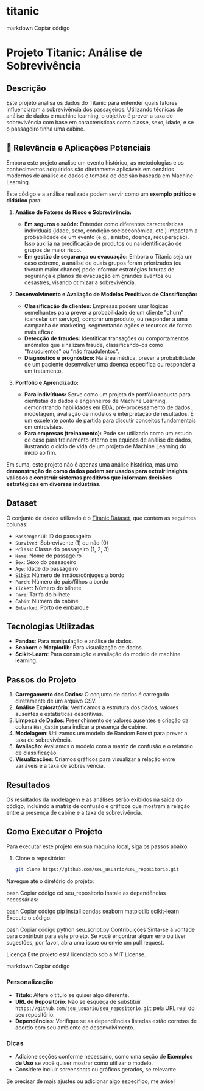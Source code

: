 # titanic


markdown
Copiar código
# Projeto Titanic: Análise de Sobrevivência

## Descrição

Este projeto analisa os dados do Titanic para entender quais fatores influenciaram a sobrevivência dos passageiros. Utilizando técnicas de análise de dados e machine learning, o objetivo é prever a taxa de sobrevivência com base em características como classe, sexo, idade, e se o passageiro tinha uma cabine.

## 🌟 Relevância e Aplicações Potenciais

Embora este projeto analise um evento histórico, as metodologias e os conhecimentos adquiridos são diretamente aplicáveis em cenários modernos de análise de dados e tomada de decisão baseada em Machine Learning.

Este código e a análise realizada podem servir como um **exemplo prático e didático** para:

1.  **Análise de Fatores de Risco e Sobrevivência:**
    * **Em seguros e saúde:** Entender como diferentes características individuais (idade, sexo, condição socioeconômica, etc.) impactam a probabilidade de um evento (e.g., sinistro, doença, recuperação). Isso auxilia na precificação de produtos ou na identificação de grupos de maior risco.
    * **Em gestão de segurança ou evacuação:** Embora o Titanic seja um caso extremo, a análise de quais grupos foram priorizados (ou tiveram maior chance) pode informar estratégias futuras de segurança e planos de evacuação em grandes eventos ou desastres, visando otimizar a sobrevivência.

2.  **Desenvolvimento e Avaliação de Modelos Preditivos de Classificação:**
    * **Classificação de clientes:** Empresas podem usar lógicas semelhantes para prever a probabilidade de um cliente "churn" (cancelar um serviço), comprar um produto, ou responder a uma campanha de marketing, segmentando ações e recursos de forma mais eficaz.
    * **Detecção de fraudes:** Identificar transações ou comportamentos anômalos que sinalizam fraude, classificando-os como "fraudulentos" ou "não fraudulentos".
    * **Diagnóstico e prognóstico:** Na área médica, prever a probabilidade de um paciente desenvolver uma doença específica ou responder a um tratamento.

3.  **Portfólio e Aprendizado:**
    * **Para indivíduos:** Serve como um projeto de portfólio robusto para cientistas de dados e engenheiros de Machine Learning, demonstrando habilidades em EDA, pré-processamento de dados, modelagem, avaliação de modelos e interpretação de resultados. É um excelente ponto de partida para discutir conceitos fundamentais em entrevistas.
    * **Para empresas (treinamento):** Pode ser utilizado como um estudo de caso para treinamento interno em equipes de análise de dados, ilustrando o ciclo de vida de um projeto de Machine Learning do início ao fim.

Em suma, este projeto não é apenas uma análise histórica, mas uma **demonstração de como dados podem ser usados para extrair insights valiosos e construir sistemas preditivos que informam decisões estratégicas em diversas indústrias.**

## Dataset

O conjunto de dados utilizado é o [Titanic Dataset](https://raw.githubusercontent.com/datasciencedojo/datasets/master/titanic.csv), que contém as seguintes colunas:

- `PassengerId`: ID do passageiro
- `Survived`: Sobrevivente (1) ou não (0)
- `Pclass`: Classe do passageiro (1, 2, 3)
- `Name`: Nome do passageiro
- `Sex`: Sexo do passageiro
- `Age`: Idade do passageiro
- `SibSp`: Número de irmãos/cônjuges a bordo
- `Parch`: Número de pais/filhos a bordo
- `Ticket`: Número do bilhete
- `Fare`: Tarifa do bilhete
- `Cabin`: Número da cabine
- `Embarked`: Porto de embarque

## Tecnologias Utilizadas

- **Pandas**: Para manipulação e análise de dados.
- **Seaborn** e **Matplotlib**: Para visualização de dados.
- **Scikit-Learn**: Para construção e avaliação do modelo de machine learning.

## Passos do Projeto

1. **Carregamento dos Dados**: O conjunto de dados é carregado diretamente de um arquivo CSV.
2. **Análise Exploratória**: Verificamos a estrutura dos dados, valores ausentes e estatísticas descritivas.
3. **Limpeza de Dados**: Preenchimento de valores ausentes e criação da coluna `Has_Cabin` para indicar a presença de cabine.
4. **Modelagem**: Utilizamos um modelo de Random Forest para prever a taxa de sobrevivência.
5. **Avaliação**: Avaliamos o modelo com a matriz de confusão e o relatório de classificação.
6. **Visualizações**: Criamos gráficos para visualizar a relação entre variáveis e a taxa de sobrevivência.

## Resultados

Os resultados da modelagem e as análises serão exibidos na saída do código, incluindo a matriz de confusão e gráficos que mostram a relação entre a presença de cabine e a taxa de sobrevivência.

## Como Executar o Projeto

Para executar este projeto em sua máquina local, siga os passos abaixo:

1. Clone o repositório:
   ```bash
   git clone https://github.com/seu_usuario/seu_repositorio.git
Navegue até o diretório do projeto:

bash
Copiar código
cd seu_repositorio
Instale as dependências necessárias:

bash
Copiar código
pip install pandas seaborn matplotlib scikit-learn
Execute o código:

bash
Copiar código
python seu_script.py
Contribuições
Sinta-se à vontade para contribuir para este projeto. Se você encontrar algum erro ou tiver sugestões, por favor, abra uma issue ou envie um pull request.

Licença
Este projeto está licenciado sob a MIT License.

markdown
Copiar código

### Personalização

- **Título**: Altere o título se quiser algo diferente.
- **URL do Repositório**: Não se esqueça de substituir `https://github.com/seu_usuario/seu_repositorio.git` pela URL real do seu repositório.
- **Dependências**: Verifique se as dependências listadas estão corretas de acordo com seu ambiente de desenvolvimento.

### Dicas

- Adicione seções conforme necessário, como uma seção de **Exemplos de Uso** se você quiser mostrar como utilizar o modelo.
- Considere incluir screenshots ou gráficos gerados, se relevante.

Se precisar de mais ajustes ou adicionar algo específico, me avise!

